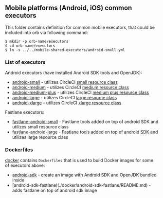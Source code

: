 ## Mobile platforms (Android, iOS) common executors

This folder contains definition for common mobile executors, that could be included
into orb via following command:

``` shell
$ mkdir -p orb-name/executors
$ cd orb-name/executors
$ ln -s ../../mobile-shared-executors/android-small.yml
```

### List of executors

Android executors (have installed Android SDK tools and OpenJDK):
- [android-small](android-small.yml) - utilizes CircleCI [small resource class](https://circleci.com/docs/2.0/configuration-reference/#resource_class)
- [android-medium](android-medium.yml) - utilizes CircleCI [medium resource class](https://circleci.com/docs/2.0/configuration-reference/#resource_class)
- [android-medium-plus](android-medium-plus.yml) - utilizes CircleCI [medium plus resource class](https://circleci.com/docs/2.0/configuration-reference/#resource_class)
- [android-large](android-large.yml) - utilizes CircleCI [large resource class](https://circleci.com/docs/2.0/configuration-reference/#resource_class)
- [android-xlarge](android-xlarge.yml) - utilizes CircleCI [xlarge resource class](https://circleci.com/docs/2.0/configuration-reference/#resource_class)

Fastlane executors:
- [fastlane-android-small](fastlane-android-small.yml) - Fastlane tools added on top of android SDK and utilizes small resource class
- [fastlane-android-large](fastlane-android-large.yml) - Fastlane tools added on top of android SDK and utilizes large resource class

### Dockerfiles

[docker](./docker/) contains `Dockerfiles` that is used to build Docker images for some of executors above:
- [android-sdk](./docker/android-sdk/README.md) - create an image with Android SDK and OpenJDK bundled inside
- [android-sdk-fastlane)(./docker/android-sdk-fastlane/README.md) - adds fastlane on top of android sdk image
